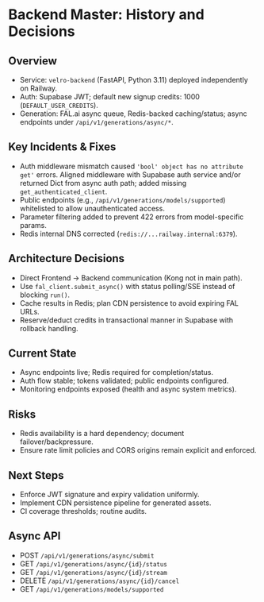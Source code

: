 # Backend Master: History and Decisions

## Overview
- Service: `velro-backend` (FastAPI, Python 3.11) deployed independently on Railway.
- Auth: Supabase JWT; default new signup credits: 1000 (`DEFAULT_USER_CREDITS`).
- Generation: FAL.ai async queue, Redis-backed caching/status; async endpoints under `/api/v1/generations/async/*`.

## Key Incidents & Fixes
- Auth middleware mismatch caused `'bool' object has no attribute get'` errors. Aligned middleware with Supabase auth service and/or returned Dict from async auth path; added missing `get_authenticated_client`.
- Public endpoints (e.g., `/api/v1/generations/models/supported`) whitelisted to allow unauthenticated access.
- Parameter filtering added to prevent 422 errors from model-specific params.
- Redis internal DNS corrected (`redis://...railway.internal:6379`).

## Architecture Decisions
- Direct Frontend → Backend communication (Kong not in main path).
- Use `fal_client.submit_async()` with status polling/SSE instead of blocking `run()`.
- Cache results in Redis; plan CDN persistence to avoid expiring FAL URLs.
- Reserve/deduct credits in transactional manner in Supabase with rollback handling.

## Current State
- Async endpoints live; Redis required for completion/status.
- Auth flow stable; tokens validated; public endpoints configured.
- Monitoring endpoints exposed (health and async system metrics).

## Risks
- Redis availability is a hard dependency; document failover/backpressure.
- Ensure rate limit policies and CORS origins remain explicit and enforced.

## Next Steps
- Enforce JWT signature and expiry validation uniformly.
- Implement CDN persistence pipeline for generated assets.
- CI coverage thresholds; routine audits.

## Async API
- POST `/api/v1/generations/async/submit`
- GET `/api/v1/generations/async/{id}/status`
- GET `/api/v1/generations/async/{id}/stream`
- DELETE `/api/v1/generations/async/{id}/cancel`
- GET `/api/v1/generations/models/supported`


